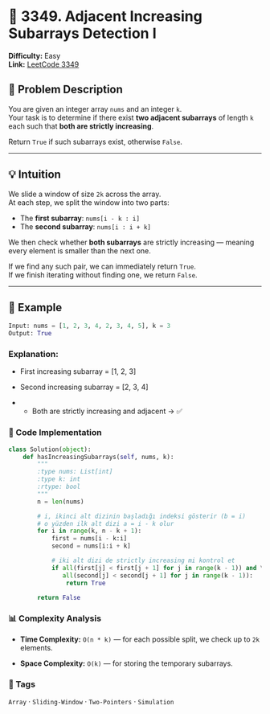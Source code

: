 # 🔢 3349. Adjacent Increasing Subarrays Detection I

**Difficulty:** Easy  
**Link:** [LeetCode 3349](https://leetcode.com/problems/adjacent-increasing-subarrays-detection-i/)

## 💬 Problem Description  
You are given an integer array `nums` and an integer `k`.  
Your task is to determine if there exist **two adjacent subarrays** of length `k` each such that **both are strictly increasing**.  

Return `True` if such subarrays exist, otherwise `False`.

---

## 💡 Intuition  
We slide a window of size `2k` across the array.  
At each step, we split the window into two parts:  
- The **first subarray**: `nums[i - k : i]`  
- The **second subarray**: `nums[i : i + k]`  

We then check whether **both subarrays** are strictly increasing — meaning every element is smaller than the next one.  

If we find any such pair, we can immediately return `True`.  
If we finish iterating without finding one, we return `False`.

---

## 🧠 Example  
```python
Input: nums = [1, 2, 3, 4, 2, 3, 4, 5], k = 3
Output: True
```

### Explanation:

-  First increasing subarray = [1, 2, 3]

- Second increasing subarray = [2, 3, 4]
- - Both are strictly increasing and adjacent → ✅

### 🧰 Code Implementation
```python
class Solution(object):
    def hasIncreasingSubarrays(self, nums, k):
        """
        :type nums: List[int]
        :type k: int
        :rtype: bool
        """
        n = len(nums)

        # i, ikinci alt dizinin başladığı indeksi gösterir (b = i)
        # o yüzden ilk alt dizi a = i - k olur
        for i in range(k, n - k + 1):
            first = nums[i - k:i]
            second = nums[i:i + k]

            # iki alt dizi de strictly increasing mi kontrol et
            if all(first[j] < first[j + 1] for j in range(k - 1)) and \
               all(second[j] < second[j + 1] for j in range(k - 1)):
                return True

        return False
```

### 📊 Complexity Analysis

- **Time Complexity:**	`O(n * k)` — for each possible split, we check up to `2k` elements.

- **Space Complexity:**	`O(k)` — for storing the temporary subarrays.

### 🧷 Tags
`Array` · `Sliding-Window` · `Two-Pointers` · `Simulation`